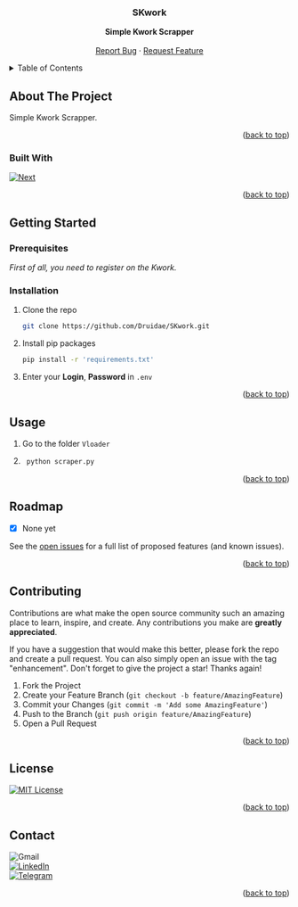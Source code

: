 <a id="readme-top"></a>

<div align="center">
  <h3 align="center">SKwork</h3>

  <p align="center">
    <strong>Simple Kwork Scrapper</strong>
    <br />
    <br />
    <a href="https://github.com/Druidae/SKwork/issues/new?labels=bug&template=bug-report---.md">Report Bug</a>
    ·
    <a href="https://github.com/Druidae/SKwork/issues/new?labels=enhancement&template=feature-request---.md">Request Feature</a>
    </p>
</div>



<!-- TABLE OF CONTENTS -->
<details>
  <summary>Table of Contents</summary>
  <ol>
    <li>
      <a href="#about-the-project">About The Project</a>
      <ul>
        <li><a href="#built-with">Built With</a></li>
      </ul>
    </li>
    <li>
      <a href="#getting-started">Getting Started</a>
      <ul>
        <li><a href="#prerequisites">Prerequisites</a></li>
        <li><a href="#installation">Installation</a></li>
      </ul>
    </li>
    <li><a href="#usage">Usage</a></li>
    <li><a href="#roadmap">Roadmap</a></li>
    <li><a href="#contributing">Contributing</a></li>
    <li><a href="#license">License</a></li>
    <li><a href="#contact">Contact</a></li>
  </ol>
</details>



<!-- ABOUT THE PROJECT -->
## About The Project
Simple Kwork Scrapper.

<p align="right">(<a href="#readme-top">back to top</a>)</p>



### Built With

[![Next][Python]][Python-url]

<p align="right">(<a href="#readme-top">back to top</a>)</p>



<!-- GETTING STARTED -->
## Getting Started
### Prerequisites

_First of all, you need to register on the Kwork._

### Installation

1. Clone the repo
   ```sh
   git clone https://github.com/Druidae/SKwork.git
   ```
2. Install pip packages
   ```sh
   pip install -r 'requirements.txt'
   ```
3. Enter your **Login**, **Password** in `.env`

<p align="right">(<a href="#readme-top">back to top</a>)</p>



<!-- USAGE EXAMPLES -->
## Usage

1. Go to the folder `Vloader`
2. ```sh
    python scraper.py
    ```

<p align="right">(<a href="#readme-top">back to top</a>)</p>



<!-- ROADMAP -->
## Roadmap

- [x] None yet

See the [open issues](https://github.com/Druidae/VLoader/issues) for a full list of proposed features (and known issues).

<p align="right">(<a href="#readme-top">back to top</a>)</p>



<!-- CONTRIBUTING -->
## Contributing

Contributions are what make the open source community such an amazing place to learn, inspire, and create. Any contributions you make are **greatly appreciated**.

If you have a suggestion that would make this better, please fork the repo and create a pull request. You can also simply open an issue with the tag "enhancement".
Don't forget to give the project a star! Thanks again!

1. Fork the Project
2. Create your Feature Branch (`git checkout -b feature/AmazingFeature`)
3. Commit your Changes (`git commit -m 'Add some AmazingFeature'`)
4. Push to the Branch (`git push origin feature/AmazingFeature`)
5. Open a Pull Request

<p align="right">(<a href="#readme-top">back to top</a>)</p>



<!-- LICENSE -->
## License
[![MIT License][license-shield]][license-url] 
<br />

<p align="right">(<a href="#readme-top">back to top</a>)</p>



<!-- CONTACT -->
## Contact

![Gmail][gmail-shield]
<br />
[![LinkedIn][linkedin-shield]][linkedin-url]
<br />
[![Telegram][telegram-shield]][telegram-url]

<p align="right">(<a href="#readme-top">back to top</a>)</p>



<!-- MARKDOWN LINKS & IMAGES -->
<!-- https://www.markdownguide.org/basic-syntax/#reference-style-links -->
[license-shield]: https://img.shields.io/github/license/othneildrew/Best-README-Template.svg?style=for-the-badge
[license-url]: https://github.com/Druidae/VLoader/blob/common-dev-branch/LICENSE

[linkedin-shield]: https://img.shields.io/badge/-LinkedIn-black.svg?style=for-the-badge&logo=linkedin&colorB=555
[linkedin-url]: https://www.linkedin.com/in/demyanovdenis/

[gmail-shield]: https://img.shields.io/badge/-gmail-black.svg?style=for-the-badge&logo=gmail&colorB5&label=demyanov.job@gmail.com

[telegram-shield]: https://img.shields.io/badge/-telegram-black.svg?style=for-the-badge&logo=telegram&colorB=555
[telegram-url]: https://t.me/koraki


[Python]: https://img.shields.io/badge/python-3776AB?style=for-the-badge&logo=python&logoColor=white
[Python-url]: https://www.python.org
